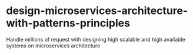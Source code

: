# design-microservices-architecture-with-patterns-principles
Handle millions of request with designing high scalable and high available systems on microservices architecture

